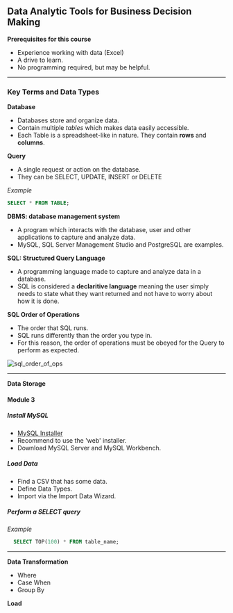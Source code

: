 ## **Data Analytic Tools for Business Decision Making**

**Prerequisites for this course**
- Experience working with data (Excel)
- A drive to learn.
- No programming required, but may be helpful. 

---

### Key Terms and Data Types
**Database**
- Databases store and organize data. 
- Contain multiple _tables_ which makes data easily accessible.
- Each Table is a spreadsheet-like in nature. They contain **rows** and **columns**. 

**Query**
- A single request or action on the database.
- They can be SELECT, UPDATE, INSERT or DELETE

_Example_

```sql
SELECT * FROM TABLE;
```

**DBMS: database management system**
- A program which interacts with the database, user and other applications to capture and analyze data. 
- MySQL, SQL Server Management Studio and PostgreSQL are examples. 

**SQL: Structured Query Language**
- A programming language made to capture and analyze data in a database. 
- SQL is considered a __declaritive language__ meaning the user simply needs to state what they want returned and not have to worry about how it is done. 

**SQL Order of Operations** 

- The order that SQL runs.
- SQL runs differently than the order you type in. 
- For this reason, the order of operations must be obeyed for the Query to perform as expected. 

![sql_order_of_ops](https://github.com/AGWeb18/lessons/blob/master/imgs/orderofoperations.png "SQL Order of Operations")

---

**Data Storage**
#### Module 3
##### Install MySQL
- [MySQL Installer](https://dev.mysql.com/downloads/installer/)
- Recommend to use the 'web' installer. 
- Download MySQL Server and MySQL Workbench. 

##### Load Data
- Find a CSV that has some data. 
- Define Data Types. 
- Import via the Import Data Wizard. 

##### Perform a SELECT query
*Example*
```sql
  SELECT TOP(100) * FROM table_name;
```


---

**Data Transformation**
- Where
- Case When
- Group By

**Load**

